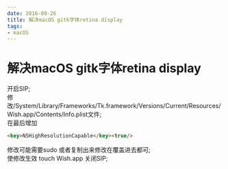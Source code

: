 ```yaml
---
date: 2016-09-26
title: 解决macOS gitk字体retina display
tags:
- macOS
---
```

# 解决macOS gitk字体retina display
开启SIP;  
修改/System/Library/Frameworks/Tk.framework/Versions/Current/Resources/Wish.app/Contents/Info.plist文件;  
在最后增加
```markdown
<key>NSHighResolutionCapable</key><true/>
```
修改可能需要sudo 或者复制出来修改在覆盖进去都可;  
使修改生效 touch Wish.app 关闭SIP;  

